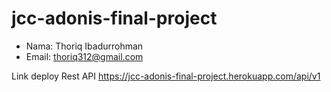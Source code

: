 # jcc-adonis-final-project

- Nama: Thoriq Ibadurrohman
- Email: thoriq312@gmail.com

Link deploy Rest API
https://jcc-adonis-final-project.herokuapp.com/api/v1
